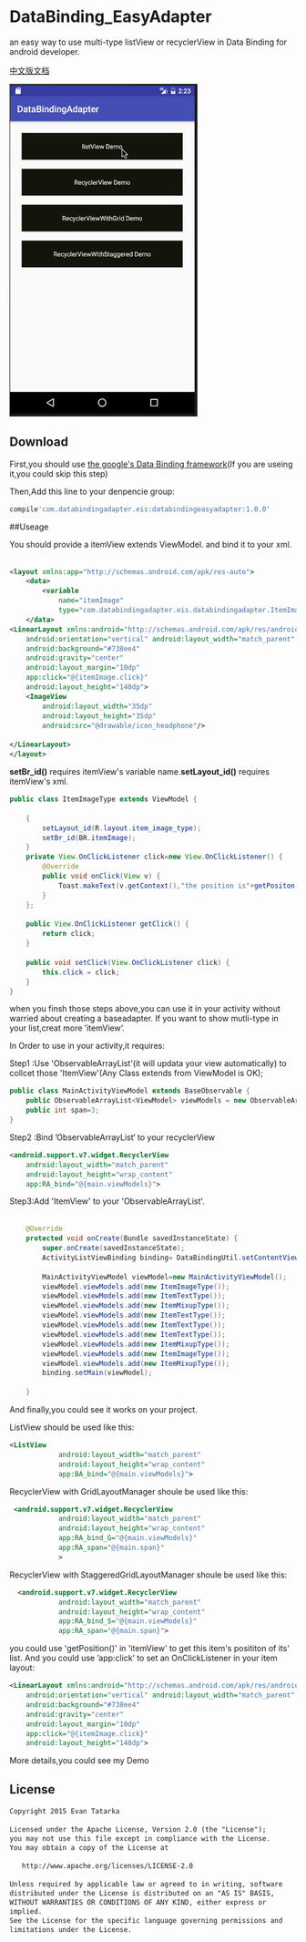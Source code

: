 # DataBinding_EasyAdapter
an easy way to use multi-type listView or recyclerView in Data Binding for android developer.

[中文版文档](/README中文版.md)

![gif](/Demo.gif)
## Download
First,you should use [the google's Data Binding framework](https://developer.android.com/tools/data-binding/guide.html)(If you are useing it,you could skip this step)

Then,Add this line to your denpencie group:

```groovy
compile'com.databindingadapter.eis:databindingeasyadapter:1.0.0'
```

##Useage

You should provide a itemView extends ViewModel. and bind it to your xml.


```xml

<layout xmlns:app="http://schemas.android.com/apk/res-auto">
    <data>
        <variable
            name="itemImage"
            type="com.databindingadapter.eis.databindingadapter.ItemImageType"/>
    </data>
<LinearLayout xmlns:android="http://schemas.android.com/apk/res/android"
    android:orientation="vertical" android:layout_width="match_parent"
    android:background="#738ee4"
    android:gravity="center"
    android:layout_margin="10dp"
    app:click="@{itemImage.click}"
    android:layout_height="140dp">
    <ImageView
        android:layout_width="35dp"
        android:layout_height="35dp"
        android:src="@drawable/icon_headphone"/>

</LinearLayout>
</layout>

```
**setBr_id()** requires itemView's variable name.**setLayout_id()** requires itemView's xml.
```java
public class ItemImageType extends ViewModel {
    
    {
        setLayout_id(R.layout.item_image_type);
        setBr_id(BR.itemImage);
    }
    private View.OnClickListener click=new View.OnClickListener() {
        @Override
        public void onClick(View v) {
            Toast.makeText(v.getContext(),"the position is"+getPositon(),Toast.LENGTH_SHORT).show();
        }
    };

    public View.OnClickListener getClick() {
        return click;
    }

    public void setClick(View.OnClickListener click) {
        this.click = click;
    }
}
```
when you finsh those steps above,you can use it in your activity without warried about creating a baseadapter.
If you want to show mutli-type in your list,creat more ’itemView‘.

In Order to use in your activity,it requires:

Step1 :Use 'ObservableArrayList'(it will updata your view automatically) to collcet those 'ItemView'(Any Class extends from ViewModel is OK);
```java
public class MainActivityViewModel extends BaseObservable {
    public ObservableArrayList<ViewModel> viewModels = new ObservableArrayList<>();
    public int span=3;
}
```

Step2 :Bind ’ObservableArrayList‘ to your recyclerView

```xml
<android.support.v7.widget.RecyclerView
    android:layout_width="match_parent"
    android:layout_height="wrap_content"
    app:RA_bind="@{main.viewModels}">
```

Step3:Add 'ItemView' to your 'ObservableArrayList'.

```java

    @Override
    protected void onCreate(Bundle savedInstanceState) {
        super.onCreate(savedInstanceState);
        ActivityListViewBinding binding= DataBindingUtil.setContentView(this,R.layout.activity_list_view);

        MainActivityViewModel viewModel=new MainActivityViewModel();
        viewModel.viewModels.add(new ItemImageType());
        viewModel.viewModels.add(new ItemTextType());
        viewModel.viewModels.add(new ItemMixupType());
        viewModel.viewModels.add(new ItemTextType());
        viewModel.viewModels.add(new ItemTextType());
        viewModel.viewModels.add(new ItemTextType());
        viewModel.viewModels.add(new ItemMixupType());
        viewModel.viewModels.add(new ItemImageType());
        viewModel.viewModels.add(new ItemMixupType());
        binding.setMain(viewModel);

    }
```

And finally,you could see it works on your project.

ListView should be used like this:
```xml
<ListView
            android:layout_width="match_parent"
            android:layout_height="wrap_content"
            app:BA_bind="@{main.viewModels}">
```

RecyclerView with GridLayoutManager shoule be used like this:

```xml
 <android.support.v7.widget.RecyclerView
            android:layout_width="match_parent"
            android:layout_height="wrap_content"
            app:RA_bind_G="@{main.viewModels}"
            app:RA_span="@{main.span}"
            >
```
RecyclerView with StaggeredGridLayoutManager shoule be used like this:

```xml
  <android.support.v7.widget.RecyclerView
            android:layout_width="match_parent"
            android:layout_height="wrap_content"
            app:RA_bind_S="@{main.viewModels}"
            app:RA_span="@{main.span}">
```

you could use 'getPosition()' in 'itemView' to get this item's posititon of its' list.
And you could use ’app:click’ to set an OnClickListener in your item layout:
```xml
<LinearLayout xmlns:android="http://schemas.android.com/apk/res/android"
    android:orientation="vertical" android:layout_width="match_parent"
    android:background="#738ee4"
    android:gravity="center"
    android:layout_margin="10dp"
    app:click="@{itemImage.click}"
    android:layout_height="140dp">
```

More details,you could see my Demo

## License

    Copyright 2015 Evan Tatarka

    Licensed under the Apache License, Version 2.0 (the "License");
    you may not use this file except in compliance with the License.
    You may obtain a copy of the License at

       http://www.apache.org/licenses/LICENSE-2.0

    Unless required by applicable law or agreed to in writing, software
    distributed under the License is distributed on an "AS IS" BASIS,
    WITHOUT WARRANTIES OR CONDITIONS OF ANY KIND, either express or implied.
    See the License for the specific language governing permissions and
    limitations under the License.
